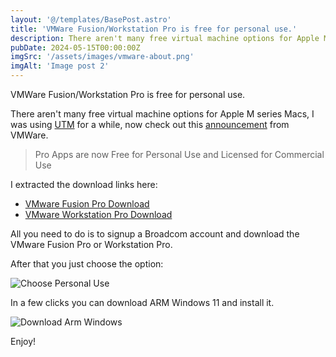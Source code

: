 ```yaml
---
layout: '@/templates/BasePost.astro'
title: 'VMWare Fusion/Workstation Pro is free for personal use.'
description: There aren't many free virtual machine options for Apple M series Macs, now you can use VMWare for free.
pubDate: 2024-05-15T00:00:00Z
imgSrc: '/assets/images/vmware-about.png'
imgAlt: 'Image post 2'
---
```


VMWare Fusion/Workstation Pro is free for personal use.

There aren't many free virtual machine options for Apple M series Macs, I was using [UTM](https://mac.getutm.app/) for a while, now check out this [announcement]([https://www.vmware.com/news/2021/04/free-virtual-machines-for-apple-m-series-macs.html) from VMWare.

> Pro Apps are now Free for Personal Use and Licensed for Commercial Use

I extracted the download links here:

- [VMware Fusion Pro Download](https://support.broadcom.com/group/ecx/productdownloads?subfamily=VMware+Fusion)
- [VMware Workstation Pro Download](https://support.broadcom.com/group/ecx/productdownloads?subfamily=VMware+Workstation+Pro)

All you need to do is to signup a Broadcom account and download the VMware Fusion Pro or Workstation Pro.

After that you just choose the option:

![Choose Personal Use](/assets/images/vmware-choose-free.png)

In a few clicks you can download ARM Windows 11 and install it.

![Download Arm Windows](/assets/images/vmware-arm-windows.png)

Enjoy!

